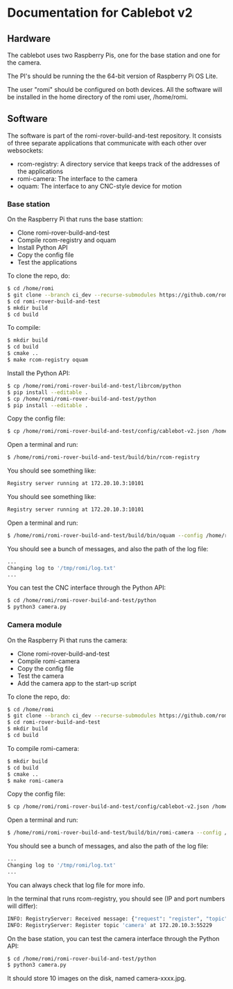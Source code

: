 
# Documentation for Cablebot v2

## Hardware

The cablebot uses two Raspberry Pis, one for the base station and one
for the camera.

The PI's should be running the the 64-bit version of Raspberry Pi OS
Lite.

The user "romi" should be configured on both devices. All the software will be installed in the home directory of the romi user, /home/romi. 


## Software

The software is part of the romi-rover-build-and-test repository. It
consists of three separate applications that communicate with each
other over websockets:

* rcom-registry: A directory service that keeps track of the addresses of the applications
* romi-camera: The interface to the camera
* oquam: The interface to any CNC-style device for motion 


### Base station

On the Raspberry Pi that runs the base stattion:

* Clone romi-rover-build-and-test
* Compile rcom-registry and oquam
* Install Python API
* Copy the config file
* Test the applications


To clone the repo, do:

```sh
$ cd /home/romi
$ git clone --branch ci_dev --recurse-submodules https://github.com/romi/romi-rover-build-and-test.git
$ cd romi-rover-build-and-test
$ mkdir build
$ cd build
```

To compile:

```sh
$ mkdir build
$ cd build
$ cmake ..
$ make rcom-registry oquam
```

Install the Python API:

```sh
$ cp /home/romi/romi-rover-build-and-test/librcom/python
$ pip install --editable .
$ cp /home/romi/romi-rover-build-and-test/python
$ pip install --editable .
```

Copy the config file:
```sh
$ cp /home/romi/romi-rover-build-and-test/config/cablebot-v2.json /home/romi/config.json 
```

Open a terminal and run:
```sh
$ /home/romi/romi-rover-build-and-test/build/bin/rcom-registry 
```

You should see something like:
```sh
Registry server running at 172.20.10.3:10101
```


You should see something like:
```sh
Registry server running at 172.20.10.3:10101
```


Open a terminal and run:
```sh
$ /home/romi/romi-rover-build-and-test/build/bin/oquam --config /home/romi/config.json 
```

You should see a bunch of messages, and also the path of the log file:
```sh
...
Changing log to '/tmp/romi/log.txt'
...
```



You can test the CNC interface through the Python API:
```sh
$ cd /home/romi/romi-rover-build-and-test/python
$ python3 camera.py
```




### Camera module

On the Raspberry Pi that runs the camera:

* Clone romi-rover-build-and-test
* Compile romi-camera
* Copy the config file
* Test the camera
* Add the camera app to the start-up script

To clone the repo, do:

```sh
$ cd /home/romi
$ git clone --branch ci_dev --recurse-submodules https://github.com/romi/romi-rover-build-and-test.git
$ cd romi-rover-build-and-test
$ mkdir build
$ cd build
```

To compile romi-camera:

```sh
$ mkdir build
$ cd build
$ cmake ..
$ make romi-camera
```

Copy the config file:
```sh
$ cp /home/romi/romi-rover-build-and-test/config/cablebot-v2.json /home/romi/config.json 
```

Open a terminal and run:
```sh
$ /home/romi/romi-rover-build-and-test/build/bin/romi-camera --config /home/romi/config.json --directory /home/romi
```

You should see a bunch of messages, and also the path of the log file:
```sh
...
Changing log to '/tmp/romi/log.txt'
...
```

You can always check that log file for more info.

In the terminal that runs rcom-registry, you should see (IP and port numbers will differ):

```sh
INFO: RegistryServer: Received message: {"request": "register", "topic": "camera", "address": "172.20.10.3:55229"}
INFO: RegistryServer: Register topic 'camera' at 172.20.10.3:55229
```

On the base station, you can test the camera interface through the Python API:
```sh
$ cd /home/romi/romi-rover-build-and-test/python
$ python3 camera.py
```

It should store 10 images on the disk, named camera-xxxx.jpg.





